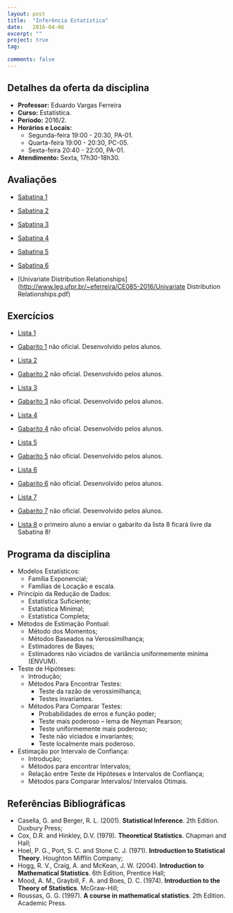```yaml
---
layout: post
title:  "Inferência Estatística"
date:   2016-04-06
excerpt: "" 
project: true
tag:

comments: false
---
```


## Detalhes da oferta da disciplina

  * **Professor:** Eduardo Vargas Ferreira
  * **Curso:** Estatística.
  * **Período:** 2016/2.
  * **Horários e Locais:**
     * Segunda-feira 19:00 - 20:30, PA-01.
     * Quarta-feira 19:00 - 20:30, PC-05.
     * Sexta-feira 20:40 - 22:00, PA-01.
  * **Atendimento:** Sexta, 17h30-18h30.


## Avaliações 

* [Sabatina 1](http://www.leg.ufpr.br/~eferreira/CE085-2016/Sabatina1.pdf)

* [Sabatina 2](http://www.leg.ufpr.br/~eferreira/CE085-2016/Sabatina2.pdf)

* [Sabatina 3](http://www.leg.ufpr.br/~eferreira/CE085-2016/Sabatina3.pdf)

* [Sabatina 4](http://www.leg.ufpr.br/~eferreira/CE085-2016/Sabatina4.pdf)

* [Sabatina 5](http://www.leg.ufpr.br/~eferreira/CE085-2016/Sabatina5.pdf)

* [Sabatina 6](http://www.leg.ufpr.br/~eferreira/CE085-2016/Sabatina6.pdf)

* [Univariate Distribution Relationships](http://www.leg.ufpr.br/~eferreira/CE085-2016/Univariate Distribution Relationships.pdf)

## Exercícios

* [Lista 1](http://www.leg.ufpr.br/~eferreira/CE085-2016/Lista1.pdf)

* [Gabarito 1](http://www.leg.ufpr.br/~eferreira/CE085-2016/lista1_gabarito.pdf) não oficial. Desenvolvido pelos alunos. 

* [Lista 2](http://www.leg.ufpr.br/~eferreira/CE085-2016/Lista2.pdf) 

* [Gabarito 2](http://www.leg.ufpr.br/~eferreira/CE085-2016/lista2_gabarito.pdf) não oficial. Desenvolvido pelos alunos.

* [Lista 3](http://www.leg.ufpr.br/~eferreira/CE085-2016/Lista3.pdf) 

* [Gabarito 3](http://www.leg.ufpr.br/~eferreira/CE085-2016/lista3_gabarito.pdf) não oficial. Desenvolvido pelos alunos.

* [Lista 4](http://www.leg.ufpr.br/~eferreira/CE085-2016/Lista4.pdf) 

* [Gabarito 4](http://www.leg.ufpr.br/~eferreira/CE085-2016/lista4_gabarito.pdf) não oficial. Desenvolvido pelos alunos.

* [Lista 5](http://www.leg.ufpr.br/~eferreira/CE085-2016/Lista5.pdf) 

* [Gabarito 5](http://www.leg.ufpr.br/~eferreira/CE085-2016/lista5_gabarito.pdf) não oficial. Desenvolvido pelos alunos.

* [Lista 6](http://www.leg.ufpr.br/~eferreira/CE085-2016/Lista6.pdf) 

* [Gabarito 6](http://www.leg.ufpr.br/~eferreira/CE085-2016/lista6_gabarito.pdf) não oficial. Desenvolvido pelos alunos.

* [Lista 7](http://www.leg.ufpr.br/~eferreira/CE085-2016/Lista7.pdf) 

* [Gabarito 7](http://www.leg.ufpr.br/~eferreira/CE085-2016/lista7_gabarito.pdf) não oficial. Desenvolvido pelos alunos.

* [Lista 8](http://www.leg.ufpr.br/~eferreira/CE085-2016/Lista8.pdf) o primeiro aluno a enviar o gabarito da lista 8 ficará livre da Sabatina 8!

## Programa da disciplina

   - Modelos Estatísticos:
       * Família Exponencial;
       * Famílias de Locação e escala.
   - Princípio da Redução de Dados:
        * Estatística Suficiente;
        * Estatística Minimal;
        * Estatística Completa;    
   - Métodos de Estimação Pontual:
        * Método dos Momentos;
        * Métodos Baseados na Verossimilhança;
        * Estimadores de Bayes;
        * Estimadores não viciados de variância uniformemente mínima (ENVUM).
   - Teste de Hipóteses:
        * Introdução;
        * Métodos Para Encontrar Testes:
           * Teste da razão de verossimilhança;
           * Testes invariantes.
        * Métodos Para Comparar Testes:
           * Probabilidades de erros e função poder;
           * Teste mais poderoso – lema de Neyman Pearson;
           * Teste uniformemente mais poderoso;
           * Teste não viciados e invariantes;
           * Teste localmente mais poderoso.
   - Estimação por Intervalo de Confiança:
        * Introdução;
        * Métodos para encontrar Intervalos;
        * Relação entre Teste de Hipóteses e Intervalos de Confiança;
        * Métodos para Comparar Intervalos/ Intervalos Otimais.

## Referências Bibliográficas

* Casella, G. and Berger, R. L. (2001). **Statistical Inference**. 2th Edition. Duxbury Press;
* Cox, D.R. and Hinkley, D.V. (1979). **Theoretical Statistics**. Chapman and Hall;
* Hoel, P. G., Port, S. C. and Stone C. J. (1971). **Introduction to Statistical Theory**. Houghton Mifflin Company;
* Hogg, R. V., Craig, A. and McKean, J. W. (2004). **Introduction to Mathematical Statistics**. 6th Edition, Prentice Hall;
* Mood, A. M., Graybill, F. A. and Boes, D. C. (1974). **Introduction to the Theory of Statistics**. McGraw-Hill;
* Roussas, G. G. (1997). **A course in mathematical statistics**. 2th Edition. Academic Press.




